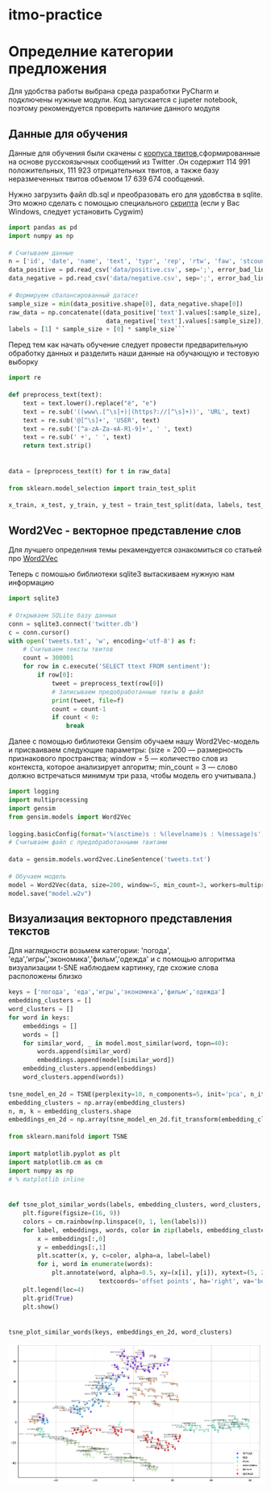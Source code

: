 # itmo-practice

Определние категории предложения
==================
Для удобства работы выбрана среда разработки PyCharm и подключены нужные модули. Код запускается с jupeter notebook, поэтому рекомендуется проверить наличие данного модуля

Данные для обучения
-----------------------------------
Данные для обучения были скачены с [корпуса твитов](http://study.mokoron.com/),сформированные на основе русскоязычных сообщений из Twitter .Он содержит 114 991 положительных, 111 923 отрицательных твитов, а также базу неразмеченных твитов объемом 17 639 674 сообщений.

Нужно загрузить файл db.sql  и преобразовать его для удовбства в sqlite. Это можно сделать с помощью специального [скрипта](https://github.com/dumblob/mysql2sqlite) (если у Вас Windows, следует установить Cygwim)

```python
import pandas as pd
import numpy as np

# Считываем данные
n = ['id', 'date', 'name', 'text', 'typr', 'rep', 'rtw', 'faw', 'stcount', 'foll', 'frien', 'listcount']
data_positive = pd.read_csv('data/positive.csv', sep=';', error_bad_lines=False, names=n, usecols=['text'])
data_negative = pd.read_csv('data/negative.csv', sep=';', error_bad_lines=False, names=n, usecols=['text'])

# Формируем сбалансированный датасет
sample_size = min(data_positive.shape[0], data_negative.shape[0])
raw_data = np.concatenate((data_positive['text'].values[:sample_size],
                           data_negative['text'].values[:sample_size]), axis=0)
labels = [1] * sample_size + [0] * sample_size```
```
Перед тем как начать обучение следует провести предварительную обработку данных  и разделить наши данные на обучающую и тестовую выборку
```python
import re

def preprocess_text(text):
    text = text.lower().replace("ё", "е")
    text = re.sub('((www\.[^\s]+)|(https?://[^\s]+))', 'URL', text)
    text = re.sub('@[^\s]+', 'USER', text)
    text = re.sub('[^a-zA-Zа-яА-Я1-9]+', ' ', text)
    text = re.sub(' +', ' ', text)
    return text.strip()


data = [preprocess_text(t) for t in raw_data]

from sklearn.model_selection import train_test_split

x_train, x_test, y_train, y_test = train_test_split(data, labels, test_size=0.2, random_state=1)
```

Word2Vec - векторное представление слов
-----------------------------------
Для лучшего определния темы рекамендуется ознакомиться со статьей про [Word2Vec](https://habr.com/ru/post/249215/)

Теперь с помошью  библиотеки sqlite3 вытаскиваем нужную нам информацию 

```python
import sqlite3

# Открываем SQLite базу данных
conn = sqlite3.connect('twitter.db')
c = conn.cursor()
with open('tweets.txt', 'w', encoding='utf-8') as f:
    # Считываем тексты твитов 
    count = 300001
    for row in c.execute('SELECT ttext FROM sentiment'):
        if row[0]:
            tweet = preprocess_text(row[0])
            # Записываем предобработанные твиты в файл
            print(tweet, file=f)
            count = count-1
            if count < 0:
                break
```
Далее с помощью библиотеки Gensim обучаем нашу  Word2Vec-модель и присваиваем  следующие параметры: 
(size = 200 — размерность признакового пространства;
window = 5 — количество слов из контекста, которое анализирует алгоритм;
min_count = 3 — слово должно встречаться минимум три раза, чтобы модель его учитывала.)

```python
import logging
import multiprocessing
import gensim
from gensim.models import Word2Vec

logging.basicConfig(format='%(asctime)s : %(levelname)s : %(message)s', level=logging.INFO)
# Считываем файл с предобработанными твитами

data = gensim.models.word2vec.LineSentence('tweets.txt')

# Обучаем модель 
model = Word2Vec(data, size=200, window=5, min_count=3, workers=multiprocessing.cpu_count())
model.save("model.w2v")
```

Визуализация векторного представления текстов
-----------------------------------
Для наглядности возьмем категории: 'погода', 'еда','игры','экономика','фильм','одежда' и с помощью алгоритма визуализации t-SNE наблюдаем картинку, где схожие слова расположены близко 


```python
keys = ['погода', 'еда','игры','экономика','фильм','одежда']
embedding_clusters = []
word_clusters = []
for word in keys:
    embeddings = []
    words = []
    for similar_word, _ in model.most_similar(word, topn=40):
        words.append(similar_word)
        embeddings.append(model[similar_word])
    embedding_clusters.append(embeddings)
    word_clusters.append(words))
    
tsne_model_en_2d = TSNE(perplexity=10, n_components=5, init='pca', n_iter=3500, random_state=32)
embedding_clusters = np.array(embedding_clusters)
n, m, k = embedding_clusters.shape
embeddings_en_2d = np.array(tsne_model_en_2d.fit_transform(embedding_clusters.reshape(n * m, k))).reshape(n, m, 2)

from sklearn.manifold import TSNE

import matplotlib.pyplot as plt
import matplotlib.cm as cm
import numpy as np
# % matplotlib inline


def tsne_plot_similar_words(labels, embedding_clusters, word_clusters, a=0.7):
    plt.figure(figsize=(16, 9))
    colors = cm.rainbow(np.linspace(0, 1, len(labels)))
    for label, embeddings, words, color in zip(labels, embedding_clusters, word_clusters, colors):
        x = embeddings[:,0]
        y = embeddings[:,1]
        plt.scatter(x, y, c=color, alpha=a, label=label)
        for i, word in enumerate(words):
            plt.annotate(word, alpha=0.5, xy=(x[i], y[i]), xytext=(5, 2), 
                         textcoords='offset points', ha='right', va='bottom', size=8)
    plt.legend(loc=4)
    plt.grid(True)
    plt.show()


tsne_plot_similar_words(keys, embeddings_en_2d, word_clusters)
```
![alt text](https://github.com/ShahMusaev/itmo-practice/blob/master/Picture.png?raw=true)
